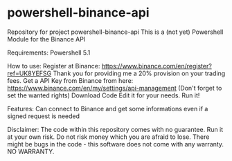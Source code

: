 # powershell-binance-api
Repository for project powershell-binance-api
This is a (not yet) Powershell Module for the Binance API

Requirements:
Powershell 5.1

How to use:
Register at Binance: https://www.binance.com/en/register?ref=UK8YEFSG Thank you for providing me a 20% provision on your trading fees. 
Get a API Key from Binance from here: https://www.binance.com/en/my/settings/api-management (Don't forget to set the wanted rights)
Download Code
Edit it for your needs.
Run it!

Features:
Can connect to Binance and get some informations even if a signed request is needed

Disclaimer:
The code within this repository comes with no guarantee. Run it at your own risk. Do not risk money which you are afraid to lose. There might be bugs in the code - this software does not come with any warranty. NO WARRANTY.
